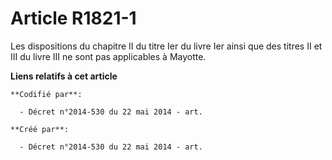 # Article R1821-1

Les dispositions du chapitre II du titre Ier du livre Ier ainsi que des titres II et III du livre III ne sont pas applicables
à Mayotte.

**Liens relatifs à cet article**

	**Codifié par**:

	  - Décret n°2014-530 du 22 mai 2014 - art.

	**Créé par**:

	  - Décret n°2014-530 du 22 mai 2014 - art.
